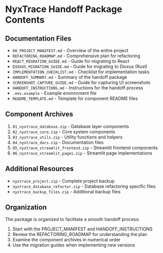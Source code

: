 # NyxTrace Handoff Package Contents

## Documentation Files
- `00_PROJECT_MANIFEST.md` - Overview of the entire project
- `REFACTORING_ROADMAP.md` - Comprehensive plan for refactoring
- `REACT_MIGRATION_GUIDE.md` - Guide for migrating to React
- `DIOXUS_MIGRATION_GUIDE.md` - Guide for migrating to Dioxus (Rust)
- `IMPLEMENTATION_CHECKLIST.md` - Checklist for implementation tasks
- `HANDOFF_SUMMARY.md` - Summary of the handoff package
- `SCREENSHOT_CAPTURE_GUIDE.md` - Guide for capturing UI screenshots
- `HANDOFF_INSTRUCTIONS.md` - Instructions for the handoff process
- `.env.example` - Example environment file
- `README_TEMPLATE.md` - Template for component README files

## Component Archives
1. `01_nyxtrace_database.zip` - Database layer components
2. `02_nyxtrace_core.zip` - Core system components
3. `03_nyxtrace_utils.zip` - Utility functions and helpers
4. `04_nyxtrace_docs.zip` - Documentation files
5. `05_nyxtrace_streamlit_frontend.zip` - Streamlit frontend components
6. `06_nyxtrace_streamlit_pages.zip` - Streamlit page implementations

## Additional Resources
- `nyxtrace_project.zip` - Complete project backup
- `nyxtrace_database_refactor.zip` - Database refactoring specific files
- `nyxtrace_backup_files.zip` - Additional backup files

## Organization
The package is organized to facilitate a smooth handoff process:
1. Start with the PROJECT_MANIFEST and HANDOFF_INSTRUCTIONS
2. Review the REFACTORING_ROADMAP for understanding the plan
3. Examine the component archives in numerical order
4. Use the migration guides when implementing new versions